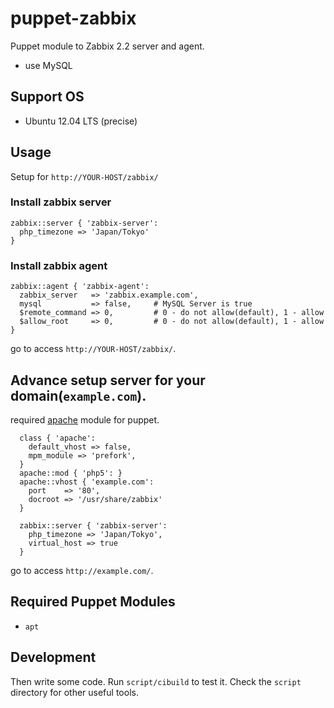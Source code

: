 # puppet-zabbix

Puppet module to Zabbix 2.2 server and agent.

* use MySQL

## Support OS

* Ubuntu 12.04 LTS (precise)

## Usage

Setup for `http://YOUR-HOST/zabbix/`

### Install zabbix server

```puppet
zabbix::server { 'zabbix-server':
  php_timezone => 'Japan/Tokyo'
}
```

### Install zabbix agent

```puppet
zabbix::agent { 'zabbix-agent':
  zabbix_server   => 'zabbix.example.com',
  mysql           => false,     # MySQL Server is true
  $remote_command => 0,         # 0 - do not allow(default), 1 - allow
  $allow_root     => 0,         # 0 - do not allow(default), 1 - allow
}
```

go to access `http://YOUR-HOST/zabbix/`.

## Advance setup server for your domain(`example.com`).

required [apache](https://github.com/puppetlabs/puppetlabs-apache/issues/new) module for puppet.

````puppet
  class { 'apache':
    default_vhost => false,
    mpm_module => 'prefork',
  }
  apache::mod { 'php5': }
  apache::vhost { 'example.com':
    port    => '80',
    docroot => '/usr/share/zabbix'
  }

  zabbix::server { 'zabbix-server':
    php_timezone => 'Japan/Tokyo',
    virtual_host => true
  }
````

go to access `http://example.com/`.

## Required Puppet Modules

* `apt`

## Development

Then write some code. Run `script/cibuild` to test it. Check the `script`
directory for other useful tools.
